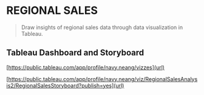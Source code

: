 # REGIONAL SALES
> Draw insights of regional sales data through data visualization in Tableau. 


## Tableau Dashboard and Storyboard

[https://public.tableau.com/app/profile/navy.neang/vizzes](url)

[https://public.tableau.com/app/profile/navy.neang/viz/RegionalSalesAnalysis2/RegionalSalesStoryboard?publish=yes](url)


